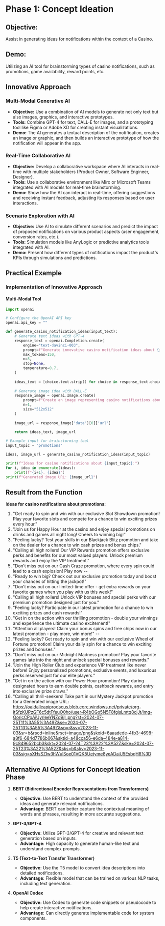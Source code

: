 # Phase 1: Concept Ideation

## Objective:
Assist in generating ideas for notifications within the context of a Casino.

## Demo:
Utilizing an AI tool for brainstorming types of casino notifications, such as promotions, game availability, reward points, etc.

## Innovative Approach

### Multi-Modal Generative AI
- **Objective:** Use a combination of AI models to generate not only text but also images, graphics, and interactive prototypes.
- **Tools:** Combine GPT-4 for text, DALL-E for images, and a prototyping tool like Figma or Adobe XD for creating instant visualizations.
- **Demo:** The AI generates a textual description of the notification, creates an image or graphic, and then builds an interactive prototype of how the notification will appear in the app.

### Real-Time Collaborative AI
- **Objective:** Develop a collaborative workspace where AI interacts in real-time with multiple stakeholders (Product Owner, Software Engineer, Designer).
- **Tools:** Use a collaborative environment like Miro or Microsoft Teams integrated with AI models for real-time brainstorming.
- **Demo:** Show how the AI can interact in real-time, offering suggestions and receiving instant feedback, adjusting its responses based on user interactions.

### Scenario Exploration with AI
- **Objective:** Use AI to simulate different scenarios and predict the impact of proposed notifications on various product aspects (user engagement, conversion rates, etc.).
- **Tools:** Simulation models like AnyLogic or predictive analytics tools integrated with AI.
- **Demo:** Present how different types of notifications impact the product's KPIs through simulations and predictions.

## Practical Example

### Implementation of Innovative Approach

#### Multi-Modal Tool

```python
import openai

# Configure the OpenAI API key
openai.api_key = ""

def generate_casino_notification_ideas(input_text):
    # Generate text ideas with GPT-4
    response_text = openai.Completion.create(
        engine="text-davinci-003",
        prompt=f"Generate innovative casino notification ideas about {input_text}:",
        max_tokens=150,
        n=3,
        stop=None,
        temperature=0.7,
    )
    
    ideas_text = [choice.text.strip() for choice in response_text.choices]
    
    # Generate image idea with DALL-E
    response_image = openai.Image.create(
        prompt=f"Create an image representing casino notifications about {input_text}:",
        n=1,
        size="512x512"
    )
    
    image_url = response_image['data'][0]['url']
    
    return ideas_text, image_url

# Example input for brainstorming tool
input_topic = "promotions"

ideas, image_url = generate_casino_notification_ideas(input_topic)

print(f"Ideas for casino notifications about {input_topic}:")
for i, idea in enumerate(ideas):
    print(f"{i+1}. {idea}")
print(f"Generated image URL: {image_url}")
```
## Result from the Function

**Ideas for casino notifications about promotions:**

1. "Get ready to spin and win with our exclusive Slot Showdown promotion! Play your favorite slots and compete for a chance to win exciting prizes every hour."
2. "Join us for Happy Hour at the casino and enjoy special promotions on drinks and games all night long! Cheers to winning big!"
3. "Feeling lucky? Test your skills in our Blackjack Blitz promotion and take on the dealer for a chance to win cash prizes and bonus chips."
4. "Calling all high rollers! Our VIP Rewards promotion offers exclusive perks and benefits for our most valued players. Unlock premium rewards and enjoy the VIP treatment."
5. "Don't miss out on our Cash Craze promotion, where every spin could lead to a cash explosion! Play now
--   
1. "Ready to win big? Check out our exclusive promotion today and boost your chances of hitting the jackpot!"
2. "Don't miss out on our limited-time offer - get extra rewards on your favorite games when you play with us this week!"
3. "Calling all high rollers! Unlock VIP bonuses and special perks with our premium promotion designed just for you."
4. "Feeling lucky? Participate in our latest promotion for a chance to win exciting prizes and cash rewards!"
5. "Get in on the action with our thrilling promotion - double your winnings and experience the ultimate casino excitement!"
6. "Attention all players! Claim your bonus spins and free chips now in our latest promotion - play more, win more!"
--
1. "Feeling lucky? Get ready to spin and win with our exclusive Wheel of Fortune promotion! Claim your daily spin for a chance to win exciting prizes and bonuses."
2. "Don't miss out on our Midnight Madness promotion! Play your favorite games late into the night and unlock special bonuses and rewards."
3. "Join the High Roller Club and experience VIP treatment like never before! Enjoy personalized promotions, exclusive events, and luxurious perks reserved just for our elite players."
4. "Get in on the action with our Power Hour promotion! Play during designated hours to earn double points, cashback rewards, and entry into exclusive prize draws."
5. "Calling all thrill-seekers! Take part in our Mystery Jackpot promotion for a
Generated image URL: https://oaidalleapiprodscus.blob.core.windows.net/private/org-itSfzKUPzGF6c5dtFfeuO0ho/user-R4bOGo5N5F8fgisLmtq8cjJt/img-QoricCPoAiUyrleeYNZd9jll.png?st=2024-07-25T11%3A55%3A49Z&se=2024-07-25T13%3A55%3A49Z&sp=r&sv=2023-11-03&sr=b&rscd=inline&rsct=image/png&skoid=6aaadede-4fb3-4698-a8f6-684d7786b067&sktid=a48cca56-e6da-484e-a814-9c849652bcb3&skt=2024-07-24T23%3A22%3A52Z&ske=2024-07-25T23%3A22%3A52Z&sks=b&skv=2023-11-03&sig=sXHsSZIw3hWulSoe01VQK5Uetyme8yeADaiU5EsbqH8%3D


## Alternative AI Options for Concept Ideation Phase

1. **BERT (Bidirectional Encoder Representations from Transformers)**
   - **Objective:** Use BERT to understand the context of the provided ideas and generate relevant notifications.
   - **Advantage:** BERT can better capture the contextual meaning of words and phrases, resulting in more accurate suggestions.

2. **GPT-3/GPT-4**
   - **Objective:** Utilize GPT-3/GPT-4 for creative and relevant text generation based on inputs.
   - **Advantage:** High capacity to generate human-like text and understand complex prompts.

3. **T5 (Text-to-Text Transfer Transformer)**
   - **Objective:** Use the T5 model to convert idea descriptions into detailed notifications.
   - **Advantage:** Flexible model that can be trained on various NLP tasks, including text generation.

4. **OpenAI Codex**
   - **Objective:** Use Codex to generate code snippets or pseudocode to help create interactive notifications.
   - **Advantage:** Can directly generate implementable code for system components.
